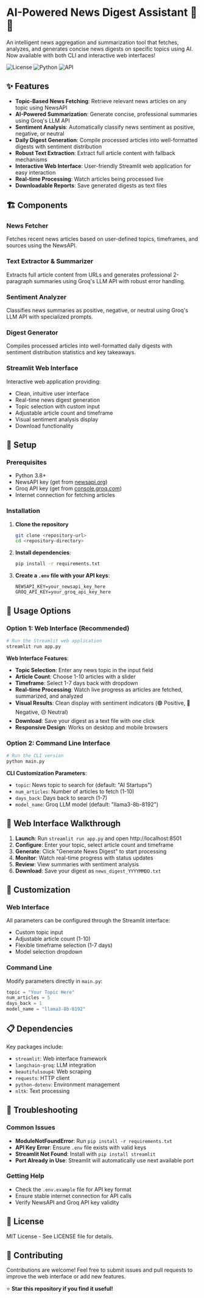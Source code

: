 # AI-Powered News Digest Assistant 📰✨

An intelligent news aggregation and summarization tool that fetches, analyzes, and generates concise news digests on specific topics using AI. Now available with both CLI and interactive web interfaces!

![License](https://img.shields.io/badge/License-MIT-green.svg)
![Python](https://img.shields.io/badge/Python-3.8%2B-blue.svg)
![API](https://img.shields.io/badge/API-NewsAPI%2BGroq-orange.svg)

## ✨ Features

- **Topic-Based News Fetching**: Retrieve relevant news articles on any topic using NewsAPI
- **AI-Powered Summarization**: Generate concise, professional summaries using Groq's LLM API
- **Sentiment Analysis**: Automatically classify news sentiment as positive, negative, or neutral
- **Daily Digest Generation**: Compile processed articles into well-formatted digests with sentiment distribution
- **Robust Text Extraction**: Extract full article content with fallback mechanisms
- **Interactive Web Interface**: User-friendly Streamlit web application for easy interaction
- **Real-time Processing**: Watch articles being processed live
- **Downloadable Reports**: Save generated digests as text files

## 🏗️ Components

### News Fetcher
Fetches recent news articles based on user-defined topics, timeframes, and sources using the NewsAPI.

### Text Extractor & Summarizer
Extracts full article content from URLs and generates professional 2-paragraph summaries using Groq's LLM API with robust error handling.

### Sentiment Analyzer
Classifies news summaries as positive, negative, or neutral using Groq's LLM API with specialized prompts.

### Digest Generator
Compiles processed articles into well-formatted daily digests with sentiment distribution statistics and key takeaways.

### Streamlit Web Interface
Interactive web application providing:
- Clean, intuitive user interface
- Real-time news digest generation
- Topic selection with custom input
- Adjustable article count and timeframe
- Visual sentiment analysis display
- Download functionality

## 🚀 Setup

### Prerequisites
- Python 3.8+
- NewsAPI key (get from [newsapi.org](https://newsapi.org))
- Groq API key (get from [console.groq.com](https://console.groq.com))
- Internet connection for fetching articles

### Installation

1. **Clone the repository**
   ```bash
   git clone <repository-url>
   cd <repository-directory>
   ```

2. **Install dependencies**:
   ```bash
   pip install -r requirements.txt
   ```

3. **Create a `.env` file with your API keys**:
   ```plaintext
   NEWSAPI_KEY=your_newsapi_key_here
   GROQ_API_KEY=your_groq_api_key_here
   ```

## 📱 Usage Options

### Option 1: Web Interface (Recommended)

```bash
# Run the Streamlit web application
streamlit run app.py
```

**Web Interface Features**:
- **Topic Selection**: Enter any news topic in the input field
- **Article Count**: Choose 1-10 articles with a slider
- **Timeframe**: Select 1-7 days back with dropdown
- **Real-time Processing**: Watch live progress as articles are fetched, summarized, and analyzed
- **Visual Results**: Clean display with sentiment indicators (🟢 Positive, 🔴 Negative, 🟡 Neutral)
- **Download**: Save your digest as a text file with one click
- **Responsive Design**: Works on desktop and mobile browsers

### Option 2: Command Line Interface

```bash
# Run the CLI version
python main.py
```

**CLI Customization Parameters**:
- `topic`: News topic to search for (default: "AI Startups")
- `num_articles`: Number of articles to fetch (1-10)
- `days_back`: Days back to search (1-7)
- `model_name`: Groq LLM model (default: "llama3-8b-8192")

## 🎨 Web Interface Walkthrough

1. **Launch**: Run `streamlit run app.py` and open http://localhost:8501
2. **Configure**: Enter your topic, select article count and timeframe
3. **Generate**: Click "Generate News Digest" to start processing
4. **Monitor**: Watch real-time progress with status updates
5. **Review**: View summaries with sentiment analysis
6. **Download**: Save your digest as `news_digest_YYYYMMDD.txt`

## 🔧 Customization

### Web Interface
All parameters can be configured through the Streamlit interface:
- Custom topic input
- Adjustable article count (1-10)
- Flexible timeframe selection (1-7 days)
- Model selection dropdown

### Command Line
Modify parameters directly in `main.py`:
```python
topic = "Your Topic Here"
num_articles = 5
days_back = 1
model_name = "llama3-8b-8192"
```

## 📋 Dependencies

Key packages include:
- `streamlit`: Web interface framework
- `langchain-groq`: LLM integration
- `beautifulsoup4`: Web scraping
- `requests`: HTTP client
- `python-dotenv`: Environment management
- `nltk`: Text processing

## 🐛 Troubleshooting

### Common Issues
- **ModuleNotFoundError**: Run `pip install -r requirements.txt`
- **API Key Error**: Ensure `.env` file exists with valid keys
- **Streamlit Not Found**: Install with `pip install streamlit`
- **Port Already in Use**: Streamlit will automatically use next available port

### Getting Help
- Check the `.env.example` file for API key format
- Ensure stable internet connection for API calls
- Verify NewsAPI and Groq API key validity

## 📝 License

MIT License - See LICENSE file for details.

## 🤝 Contributing

Contributions are welcome! Feel free to submit issues and pull requests to improve the web interface or add new features.

⭐ **Star this repository if you find it useful!**